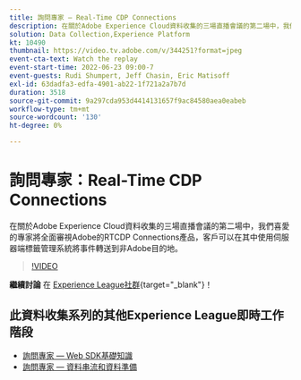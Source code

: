 ```yaml
---
title: 詢問專家 — Real-Time CDP Connections
description: 在關於Adobe Experience Cloud資料收集的三場直播會議的第二場中，我們喜愛的專家將全面審視Adobe的RTCDP Connections產品，客戶可以在其中使用伺服器端標籤管理系統將事件轉送到非Adobe目的地。
solution: Data Collection,Experience Platform
kt: 10490
thumbnail: https://video.tv.adobe.com/v/344251?format=jpeg
event-cta-text: Watch the replay
event-start-time: 2022-06-23 09:00-7
event-guests: Rudi Shumpert, Jeff Chasin, Eric Matisoff
exl-id: 63dadfa3-edfa-4901-ab22-1f721a2a7b7d
duration: 3518
source-git-commit: 9a297cda953d4414131657f9ac84580aea0eabeb
workflow-type: tm+mt
source-wordcount: '130'
ht-degree: 0%

---
```


# 詢問專家：Real-Time CDP Connections

在關於Adobe Experience Cloud資料收集的三場直播會議的第二場中，我們喜愛的專家將全面審視Adobe的RTCDP Connections產品，客戶可以在其中使用伺服器端標籤管理系統將事件轉送到非Adobe目的地。

>[!VIDEO](https://video.tv.adobe.com/v/344251/?quality=12&learn=on)

**繼續討論** 在 [Experience League社群](https://experienceleaguecommunities.adobe.com/t5/adobe-experience-platform-launch/experience-league-live-post-session-discussion-real-time-cdp/m-p/458195#M285){target="_blank"}！

## 此資料收集系列的其他Experience League即時工作階段

* [詢問專家 — Web SDK基礎知識](exl-live-episode-05-26-22.md)
* [詢問專家 — 資料串流和資料準備](exl-live-episode-07-21-22.md)
